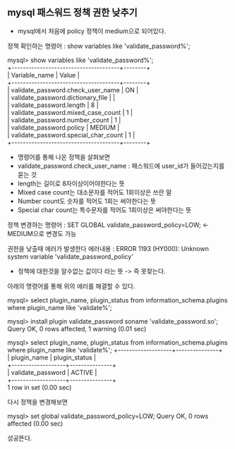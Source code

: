 ## mysql 패스워드 정책 권한 낮추기

 - mysql에서 처음에 policy 정책이 medium으로 되어있다.
 
정책 확인하는 명령어 : show variables like 'validate_password%';

mysql> show variables like 'validate_password%'; <br>
+--------------------------------------+--------+ <br>
| Variable_name                        | Value  | <br>
+--------------------------------------+--------+ <br>
| validate_password.check_user_name    | ON     | <br>
| validate_password.dictionary_file    |        | <br>
| validate_password.length             | 8      | <br>
| validate_password.mixed_case_count   | 1      | <br>
| validate_password.number_count       | 1      | <br>
| validate_password.policy             | MEDIUM | <br>
| validate_password.special_char_count | 1      | <br>
+--------------------------------------+--------+ <br>

- 명령어를 통해 나온 정책을 살펴보면
- validate_password.check_user_name : 패스워드에 user_id가 들어갔는지를 묻는 것
- length는 길이로 8자이상이어야한다는 뜻
- Mixed case count는 대소문자를 적어도 1회이상은 쓰란 말
- Number count도 숫자를 적어도 1회는 써야한다는 뜻
- Special char count는 특수문자를 적어도 1회이상은 써야한다는 뜻

정책 변경하는 명령어 : SET GLOBAL validate_password_policy=LOW; <- MEDIUM으로 변경도 가능

권한을 낮출때 에러가 발생한다
에러내용 : ERROR 1193 (HY000): Unknown system variable 'validate_password_policy'

- 정책에 대한것을 알수없는 값이다 라는 뜻 -> 즉 못찾는다.

아래의 명령어를 통해 위의 에러를 해결할 수 있다.

mysql> select plugin_name, plugin_status from information_schema.plugins where plugin_name like 'validate%';

mysql> install plugin validate_password soname 'validate_password.so';
Query OK, 0 rows affected, 1 warning (0.01 sec)

mysql> select plugin_name, plugin_status from information_schema.plugins where plugin_name like 'validate%';
+-------------------+---------------+ <br> 
| plugin_name       | plugin_status | <br>
+-------------------+---------------+ <br>
| validate_password | ACTIVE        | <br>
+-------------------+---------------+ <br>
1 row in set (0.00 sec)

다시 정책을 변경해보면

mysql> set global validate_password_policy=LOW;
Query OK, 0 rows affected (0.00 sec)

성공뜬다.
